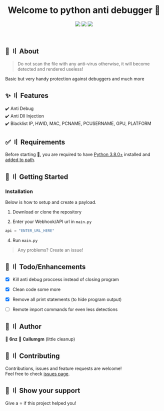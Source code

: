 <h1 align="center">Welcome to python anti debugger 👋</h1>
<p align="center">
  <img src="https://img.shields.io/badge/version-2.2.0-blue.svg?cacheSeconds=2592000" >
  <img src="https://img.shields.io/badge/Maintained%3F-kinda-yellow.svg" >
  <img src="https://img.shields.io/github/last-commit/6nz/python-anti-debugger">
</p>
<br>



## :dart: 〢 About ##

> Do not scan the file with any anti-virus otherwise, it will become detected and rendered useless!

Basic but very handy protection against debuggers and much more <br>

## :sparkles: 〢 Features ##

:heavy_check_mark: Anti Debug\
:heavy_check_mark: Anti Dll Injection\
:heavy_check_mark: Blacklist IP, HWID, MAC, PCNAME, PCUSERNAME, GPU, PLATFORM


## :white_check_mark: 〢 Requirements ##

Before starting :checkered_flag:, you are required to have [Python 3.8.0+](https://www.python.org/downloads/release/python-380/) installed and [added to path](https://docs.blender.org/manual/en/latest/_images/about_contribute_install_windows_installer.png).


## :file_folder: 〢 Getting Started ##

### Installation ###

Below is how to setup and create a payload.

1. Download or clone the repository

2. Enter your Webhook/API url in `main.py`
```python
api = "ENTER_URL_HERE"
```

4. Run `main.py`

> Any problems? Create an issue!


## :pushpin: 〢 Todo/Enhancements ##

- [x] Kill anti debug proccess instead of closing program
- [x] Clean code some more
- [x] Remove all print statements (to hide program output)
- [ ] Remote import commands for even less detections


## 👤 〢 Author ##

 👤 **6nz** 
 👤 **Callumgm** (little cleanup) 
   


## 🤝 〢 Contributing ##
Contributions, issues and feature requests are welcome!<br />Feel free to check
[issues page](https://github.com/6nz/python-anti-debugger/issues).  


## 🌟 〢 Show your support ##
Give a ⭐️ if this project helped you! 
